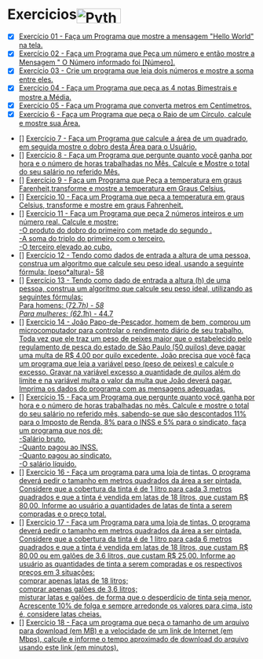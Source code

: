 # Exercicios<img align="center" alt="Python" height="30" width="90" src="https://img.shields.io/badge/Python-3776AB?style=for-the-badge&logo=python&logoColor=white">

 - [x] [Exercício 01 - Faça um Programa que mostre a mensagem "Hello World" na tela. ](https://github.com/Giovani-Gomes/Exercicios-Python/tree/main/Exerc%C3%ADcio%2001)
 - [x] [Exercício 02 - Faça um Programa que Peça um número e então mostre a Mensagem " O Número informado foi [Número].](https://github.com/Giovani-Gomes/Exercicios-Python/tree/main/Exerc%C3%ADcio%2002)
 - [x] [Exercício 03 - Crie um programa que leia dois números e mostre a soma entre eles.](https://github.com/Giovani-Gomes/Exercicios-Python/tree/main/Exerc%C3%ADcio%2003)
 - [x] [Exercício 04 - Faça um Programa que peça as 4 notas Bimestrais e mostre a Média.](https://github.com/Giovani-Gomes/Exercicios-Python/tree/main/Exerc%C3%ADcio%2004)
 - [x] [Exercício 05 - Faça um Programa que converta metros em Centímetros.](https://github.com/Giovani-Gomes/Exercicios-Python/tree/main/Exerc%C3%ADcio%2005)
-  [x]  [Exercício 6 - Faça um Programa que peça o Raio de um Círculo, calcule e mostre sua Área.]()
 - []  [Exercício 7 - Faça um Programa que calcule a área de um quadrado, em seguida mostre o dobro desta Área para o Usuário.]() 
 - []  [Exercício 8 - Faça um Programa que pergunte quanto você ganha por hora e o número de horas trabalhadas no Mês. Calcule e Mostre o total do seu salário no referido Mês.]()
 - [] [Exercício 9 - Faça um Programa que Peça a temperatura em graus Farenheit,transforme e mostre a temperatura em Graus Celsius.]()
 - [] [Exercício 10 - Faça um Programa que peça a temperatura em graus Celsius, transforme e mostre em graus Fahrenheit.]()
 - [] [Exercício 11 - Faça um Programa que peça 2 números inteiros e um número real. Calcule e mostre: <br>
-O produto do dobro do primeiro com metade do segundo .<br>
-A soma do triplo do primeiro com o terceiro. <br>
-O terceiro elevado ao cubo.]() 
- [] [Exercício 12 - Tendo como dados de entrada a altura de uma pessoa, construa um algoritmo que calcule seu peso ideal, usando a seguinte fórmula: (peso*altura)- 58]()
- [] [Exercício 13 - Tendo como dado de entrada a altura (h) de uma pessoa, construa um algoritmo que calcule seu peso ideal, utilizando as seguintes fórmulas:<br>
 Para homens: (72.7*h) - 58 <br>
 Para mulheres: (62.1*h) - 44.7]()
 - [] [Exercício 14 - João Papo-de-Pescador, homem de bem, comprou um microcomputador para controlar o rendimento diário de seu trabalho. Toda vez que ele traz um peso de peixes maior que o estabelecido pelo regulamento de pesca do estado de São Paulo (50 quilos) deve pagar uma multa de R$ 4,00 por quilo excedente. João precisa que você faça um programa que leia a variável peso (peso de peixes) e calcule o excesso. Gravar na variável excesso a quantidade de quilos além do limite e na variável multa o valor da multa que João deverá pagar. Imprima os dados do programa com as mensagens adequadas.]()
 - [] [Exercício 15 - Faça um Programa que pergunte quanto você ganha por hora e o número de horas trabalhadas no mês. Calcule e mostre o total do seu salário no referido mês, sabendo-se que são descontados 11% para o Imposto de Renda, 8% para o INSS e 5% para o sindicato, faça um programa que nos dê:<br>
-Salário bruto.<br>
-Quanto pagou ao INSS.<br>
-Quanto pagou ao sindicato.<br>
-O salário líquido.]()
- [] [Exercício 16 - Faça um programa para uma loja de tintas. O programa deverá pedir o tamanho em metros quadrados da área a ser pintada. Considere que a cobertura da tinta é de 1 litro para cada 3 metros quadrados e que a tinta é vendida em latas de 18 litros, que custam R$ 80,00. Informe ao usuário a quantidades de latas de tinta a serem compradas e o preço total.]()
- [] [Exercício 17 - Faça um Programa para uma loja de tintas. O programa deverá pedir o tamanho em metros quadrados da área a ser pintada. Considere que a cobertura da tinta é de 1 litro para cada 6 metros quadrados e que a tinta é vendida em latas de 18 litros, que custam R$ 80,00 ou em galões de 3,6 litros, que custam R$ 25,00.
Informe ao usuário as quantidades de tinta a serem compradas e os respectivos preços em 3 situações: <br>
comprar apenas latas de 18 litros; <br>
comprar apenas galões de 3,6 litros; <br>
misturar latas e galões, de forma que o desperdício de tinta seja menor. Acrescente 10% de folga e sempre arredonde os valores para cima, isto é, considere latas cheias.]()
- [] [Exercício 18 - Faça um programa que peça o tamanho de um arquivo para download (em MB) e a velocidade de um link de Internet (em Mbps), calcule e informe o tempo aproximado de download do arquivo usando este link (em minutos).]()